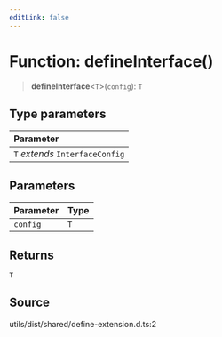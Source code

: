 ```yaml
---
editLink: false
---
```


# Function: defineInterface()

> **defineInterface**\<`T`\>(`config`): `T`

## Type parameters

| Parameter                       |
| :------------------------------ |
| `T` _extends_ `InterfaceConfig` |

## Parameters

| Parameter | Type |
| :-------- | :--- |
| `config`  | `T`  |

## Returns

`T`

## Source

utils/dist/shared/define-extension.d.ts:2
